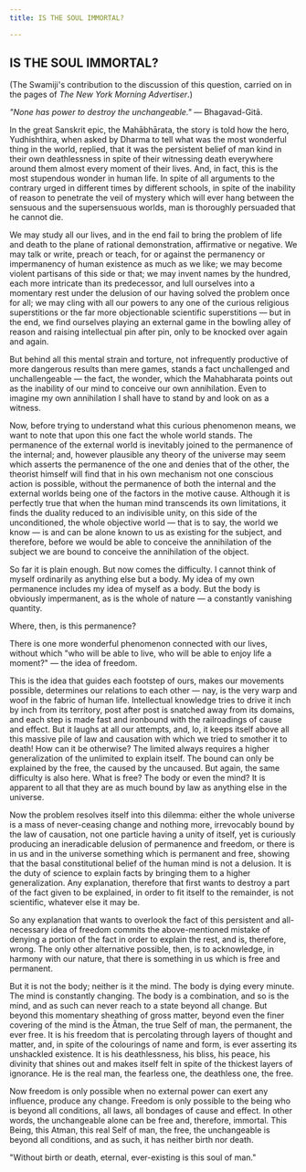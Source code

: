 ```yaml
---
title: IS THE SOUL IMMORTAL?

---
```





  

## IS THE SOUL IMMORTAL?

(The Swamiji's contribution to the discussion of this question, carried
on in the pages of *The New York Morning Advertiser*.)

*"None has power to destroy the unchangeable."* — Bhagavad-Gitā.

In the great Sanskrit epic, the Mahābhārata, the story is told how the
hero, Yudhishthira, when asked by Dharma to tell what was the most
wonderful thing in the world, replied, that it was the persistent belief
of man kind in their own deathlessness in spite of their witnessing
death everywhere around them almost every moment of their lives. And, in
fact, this is the most stupendous wonder in human life. In spite of all
arguments to the contrary urged in different times by different schools,
in spite of the inability of reason to penetrate the veil of mystery
which will ever hang between the sensuous and the supersensuous worlds,
man is thoroughly persuaded that he cannot die.

We may study all our lives, and in the end fail to bring the problem of
life and death to the plane of rational demonstration, affirmative or
negative. We may talk or write, preach or teach, for or against the
permanency or impermanency of human existence as much as we like; we may
become violent partisans of this side or that; we may invent names by
the hundred, each more intricate than its predecessor, and lull
ourselves into a momentary rest under the delusion of our having solved
the problem once for all; we may cling with all our powers to any one of
the curious religious superstitions or the far more objectionable
scientific superstitions — but in the end, we find ourselves playing an
external game in the bowling alley of reason and raising intellectual
pin after pin, only to be knocked over again and again.

But behind all this mental strain and torture, not infrequently
productive of more dangerous results than mere games, stands a fact
unchallenged and unchallengeable — the fact, the wonder, which the
Mahabharata points out as the inability of our mind to conceive our own
annihilation. Even to imagine my own annihilation I shall have to stand
by and look on as a witness.

Now, before trying to understand what this curious phenomenon means, we
want to note that upon this one fact the whole world stands. The
permanence of the external world is inevitably joined to the permanence
of the internal; and, however plausible any theory of the universe may
seem which asserts the permanence of the one and denies that of the
other, the theorist himself will find that in his own mechanism not one
conscious action is possible, without the permanence of both the
internal and the external worlds being one of the factors in the motive
cause. Although it is perfectly true that when the human mind transcends
its own limitations, it finds the duality reduced to an indivisible
unity, on this side of the unconditioned, the whole objective world —
that is to say, the world we know — is and can be alone known to us as
existing for the subject, and therefore, before we would be able to
conceive the annihilation of the subject we are bound to conceive the
annihilation of the object.

So far it is plain enough. But now comes the difficulty. I cannot think
of myself ordinarily as anything else but a body. My idea of my own
permanence includes my idea of myself as a body. But the body is
obviously impermanent, as is the whole of nature — a constantly
vanishing quantity.

Where, then, is this permanence?

There is one more wonderful phenomenon connected with our lives, without
which "who will be able to live, who will be able to enjoy life a
moment?" — the idea of freedom.

This is the idea that guides each footstep of ours, makes our movements
possible, determines our relations to each other — nay, is the very warp
and woof in the fabric of human life. Intellectual knowledge tries to
drive it inch by inch from its territory, post after post is snatched
away from its domains, and each step is made fast and ironbound with the
railroadings of cause and effect. But it laughs at all our attempts,
and, lo, it keeps itself above all this massive pile of law and
causation with which we tried to smother it to death! How can it be
otherwise? The limited always requires a higher generalization of the
unlimited to explain itself. The bound can only be explained by the
free, the caused by the uncaused. But again, the same difficulty is also
here. What is free? The body or even the mind? It is apparent to all
that they are as much bound by law as anything else in the universe.

Now the problem resolves itself into this dilemma: either the whole
universe is a mass of never-ceasing change and nothing more, irrevocably
bound by the law of causation, not one particle having a unity of
itself, yet is curiously producing an ineradicable delusion of
permanence and freedom, or there is in us and in the universe something
which is permanent and free, showing that the basal constitutional
belief of the human mind is not a delusion. It is the duty of science to
explain facts by bringing them to a higher generalization. Any
explanation, therefore that first wants to destroy a part of the fact
given to be explained, in order to fit itself to the remainder, is not
scientific, whatever else it may be.

So any explanation that wants to overlook the fact of this persistent
and all-necessary idea of freedom commits the above-mentioned mistake of
denying a portion of the fact in order to explain the rest, and is,
therefore, wrong. The only other alternative possible, then, is to
acknowledge, in harmony with our nature, that there is something in us
which is free and permanent.

But it is not the body; neither is it the mind. The body is dying every
minute. The mind is constantly changing. The body is a combination, and
so is the mind, and as such can never reach to a state beyond all
change. But beyond this momentary sheathing of gross matter, beyond even
the finer covering of the mind is the Âtman, the true Self of man, the
permanent, the ever free. It is his freedom that is percolating through
layers of thought and matter, and, in spite of the colourings of name
and form, is ever asserting its unshackled existence. It is his
deathlessness, his bliss, his peace, his divinity that shines out and
makes itself felt in spite of the thickest layers of ignorance. He is
the real man, the fearless one, the deathless one, the free.

Now freedom is only possible when no external power can exert any
influence, produce any change. Freedom is only possible to the being who
is beyond all conditions, all laws, all bondages of cause and effect. In
other words, the unchangeable alone can be free and, therefore,
immortal. This Being, this Atman, this real Self of man, the free, the
unchangeable is beyond all conditions, and as such, it has neither birth
nor death.

"Without birth or death, eternal, ever-existing is this soul of man."


